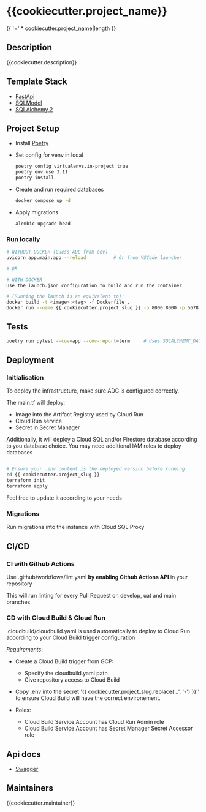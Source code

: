 # {{cookiecutter.project_name}}

{{ '=' * cookiecutter.project_name|length }}

## Description

{{cookiecutter.description}}

## Template Stack

- [FastApi](https://fastapi.tiangolo.com/)
- [SQLModel](https://sqlmodel.tiangolo.com/)
- [SQLAlchemy 2](https://docs.sqlalchemy.org/en/20/)

## Project Setup

- Install [Poetry](https://python-poetry.org/docs/)

- Set config for venv in local

  ```sh
  poetry config virtualenvs.in-project true
  poetry env use 3.11
  poetry install
  ```

- Create and run required databases

  ```bash
  docker compose up -d
  ```

- Apply migrations

  ```sh
  alembic upgrade head
  ```

### Run locally

```sh
# WITHOUT DOCKER (Guess ADC from env)
uvicorn app.main:app --reload          # Or from VSCode launcher

# OR

# WITH DOCKER
Use the launch.json configuration to build and run the container

# (Running the launch is an equivalent to):
docker build -t <image>:<tag> -f Dockerfile .
docker run --name {{ cookiecutter.project_slug }} -p 8000:8000 -p 5678:5678 -v "$HOME/.config/gcloud/application_default_credentials.json":/gcp/creds.json --env GOOGLE_APPLICATION_CREDENTIALS=/gcp/creds.json --env GCLOUD_PROJECT={{ cookiecutter.gcloud_project }} <image>:<tag>

```

## Tests

```sh
poetry run pytest --cov=app --cov-report=term     # Uses SQLALCHEMY_DATABASE_URI in pyproject.toml
```

## Deployment

### Initialisation

To deploy the infrastructure, make sure ADC is configured correctly.

The main.tf will deploy:

- Image into the Artifact Registry used by Cloud Run
- Cloud Run service
- Secret in Secret Manager

Additionally, it will deploy a Cloud SQL and/or Firestore database according to you database choice.
You may need additional IAM roles to deploy databases

```bash

# Ensure your .env content is the deployed version before running
cd {{ cookiecutter.project_slug }}
terraform init
terraform apply

```

Feel free to update it according to your needs

### Migrations

Run migrations into the instance with Cloud SQL Proxy

## CI/CD

### CI with Github Actions

Use .github/workflows/lint.yaml **by enabling Github Actions API** in your repository

This will run linting for every Pull Request on develop, uat and main branches

### CD with Cloud Build & Cloud Run

.cloudbuild/cloudbuild.yaml is used automatically to deploy to Cloud Run according to your Cloud Build trigger configuration

*Requirements*:

- Create a Cloud Build trigger from GCP:
  - Specify the cloudbuild.yaml path
  - Give repository access to Cloud Build

- Copy .env into the secret '{{ cookiecutter.project_slug.replace('_', '-') }}'' to ensure Cloud Build will have the correct environement.

- Roles:
  - Cloud Build Service Account has Cloud Run Admin role
  - Cloud Build Service Account has Secret Manager Secret Accessor role

## Api docs

- [Swagger](http://localhost:8000/api/docs)

## Maintainers

{{cookiecutter.maintainer}}

